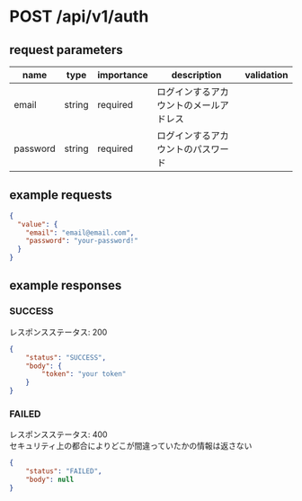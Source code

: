 # POST /api/v1/auth
## request parameters
| name | type | importance | description | validation | 
| ---- | ---- | ---------- | ----------- | ---------- | 
| email | string | required | ログインするアカウントのメールアドレス |            | 
| password | string | required | ログインするアカウントのパスワード |            | 
## example requests
```json
{
  "value": {
    "email": "email@email.com",
    "password": "your-password!"
  }
}
```
## example responses
### SUCCESS
レスポンスステータス: 200
```json
{
    "status": "SUCCESS",
    "body": {
        "token": "your token"
    }
}
```
### FAILED
レスポンスステータス: 400  
セキュリティ上の都合によりどこが間違っていたかの情報は返さない  
```json
{
    "status": "FAILED",
    "body": null
}
```

